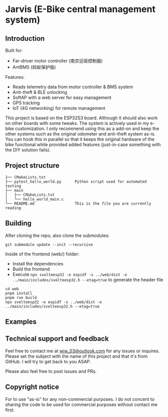 # Jarvis \(E-Bike central management system\)

## Introduction

Built for:
- Far-driver motor controller \(南京远驱控制器\)
- AntBMS \(蚂蚁保护版\)

Features:
- Reads telemetry data from motor controller & BMS system
- Anti-theft & BLE unlocking
- SoftAP with a web server for easy management
- GPS tracking
- IoT \(4G networking\) for remote management

This project is based on the ESP32S3 board. Although it should also work on other boards with some tweaks.
The system is actively used in my e-bike customization. I only recommend using this as a add-on and keep the
other systems such as the original odometer and anti-theft system as-is. You can hook this in parallel so that
it keeps the original hardware of the bike functional while provided added features \(just-in-case something
with the DIY solution fails\).

## Project structure

```
├── CMakeLists.txt
├── pytest_hello_world.py      Python script used for automated testing
├── main
│   ├── CMakeLists.txt
│   └── hello_world_main.c
└── README.md                  This is the file you are currently reading
```

## Building

After cloning the repo, also clone the submodules:

```
git submodule update --init --recursive
```

Inside of the frontend \(web/\) folder:
- Install the dependencies
- Build the frontend
- Execute `npx svelteesp32 -e espidf -s ../web/dist -o ../main/includes/svelteesp32.h --etag=true` to generate the header file


```
cd web
pnpm install
pnpm run build
npx svelteesp32 -e espidf -s ../web/dist -o ../main/includes/svelteesp32.h --etag=true
```

## Examples

## Technical support and feedback

Feel free to contact me at wjw_03@outlook.com for any issues or inquires. Please set the subject with the name
of this project and that it's from GitHub. I will try to get back to you ASAP.

Please also feel free to post issues and PRs.

## Copyright notice

For to use "as-is" for any non-commercial purposes. I do not concent to sharing the code to be used
for commercial purposes without contact me first.
